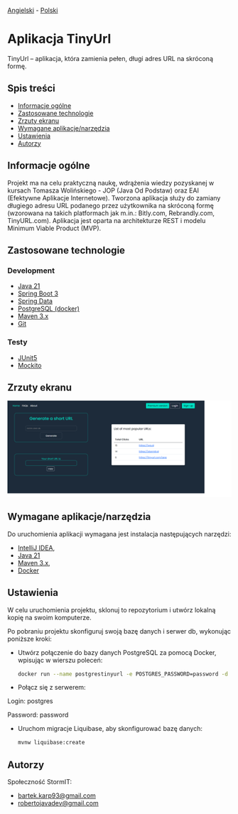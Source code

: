 [Angielski](README.md) - [<ins>Polski</ins>](README.pl.md)

# Aplikacja TinyUrl
TinyUrl – aplikacja, która zamienia pełen, długi adres URL na skróconą formę.

## Spis treści
* [Informacje ogólne](#informacje-ogólne)
* [Zastosowane technologie](#zastosowane-technologie)
* [Zrzuty ekranu](#zrzuty-ekranu)
* [Wymagane aplikacje/narzędzia](#wymagane-aplikacje-narzedzia)
* [Ustawienia](#ustawienia)
* [Autorzy](#autorzy)

## Informacje ogólne
Projekt ma na celu praktyczną naukę, wdrążenia wiedzy pozyskanej w kursach Tomasza Wolińskiego - JOP (Java Od Podstaw) oraz EAI (Efektywne Aplikacje Internetowe).
Tworzona aplikacja służy do zamiany długiego adresu URL podanego przez użytkownika na skróconą formę (wzorowana na takich platformach jak m.in.: Bitly.com, Rebrandly.com, TinyURL.com).
Aplikacja jest oparta na architekturze REST i modelu Minimum Viable Product (MVP).

## Zastosowane technologie
### Development
- [Java 21](https://openjdk.org/projects/jdk/21/)
- [Spring Boot 3](https://spring.io/projects/spring-boot)
- [Spring Data](https://spring.io/projects/spring-data)
- [PostgreSQL (docker)](https://www.postgresql.org/)
- [Maven 3.x](https://maven.apache.org/)
- [Git](https://git-scm.com/)


### Testy
- [JUnit5](https://junit.org/junit5/)
- [Mockito](https://site.mockito.org/)

## Zrzuty ekranu
![Test redirect](./images/mainsite.png)

## Wymagane aplikacje/narzędzia
Do uruchomienia aplikacji wymagana jest instalacja następujących narzędzi:

- [IntelliJ IDEA](https://www.jetbrains.com/idea/),
- [Java 21](https://openjdk.org/projects/jdk/21/)
- [Maven 3.x](https://maven.apache.org/download.cgi),
- [Docker](https://docs.docker.com/get-docker/)

## Ustawienia

W celu uruchomienia projektu, sklonuj to repozytorium i utwórz lokalną kopię na swoim komputerze.

Po pobraniu projektu skonfiguruj swoją bazę danych i serwer db, wykonując poniższe kroki:

- Utwórz połączenie do bazy danych PostgreSQL za pomocą Docker, wpisując w wierszu poleceń:

    ```bash
    docker run --name postgrestinyurl -e POSTGRES_PASSWORD=password -d -p 5432:5432 postgres
    ```
  
- Połącz się z serwerem:

Login: postgres

Password: password

- Uruchom migracje Liquibase, aby skonfigurować bazę danych:

    ```bash
    mvnw liquibase:create
    ```

## Autorzy
Społeczność StormIT:
- bartek.karp93@gmail.com
- robertojavadev@gmail.com